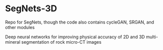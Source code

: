 # SegNets-3D
Repo for SegNets, though the code also contains cycleGAN, SRGAN, and other modules


Deep neural networks for improving physical accuracy of 2D and 3D multi-mineral segmentation of rock micro-CT images
